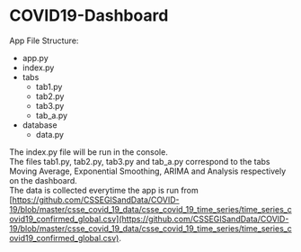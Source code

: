 # COVID19-Dashboard

App File Structure:

- app.py
- index.py
- tabs
   - tab1.py 
   - tab2.py
   - tab3.py
   - tab_a.py
- database
   - data.py
   
The index.py file will be run in the console.<br>
The files tab1.py, tab2.py, tab3.py and tab_a.py correspond to the tabs Moving Average, Exponential Smoothing, ARIMA and Analysis respectively on the dashboard.<br>
The data is collected everytime the app is run from [https://github.com/CSSEGISandData/COVID-19/blob/master/csse_covid_19_data/csse_covid_19_time_series/time_series_covid19_confirmed_global.csv](https://github.com/CSSEGISandData/COVID-19/blob/master/csse_covid_19_data/csse_covid_19_time_series/time_series_covid19_confirmed_global.csv).
